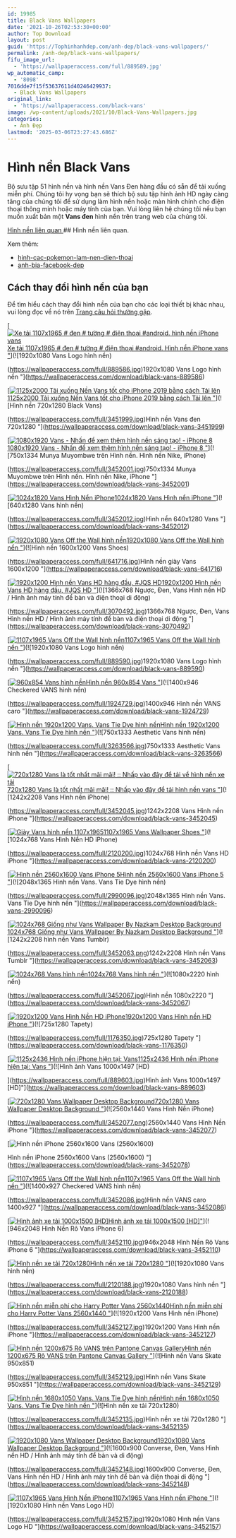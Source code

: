 ```yaml
---
id: 19985
title: Black Vans Wallpapers
date: '2021-10-26T02:53:30+00:00'
author: Top Download
layout: post
guid: 'https://Tophinhanhdep.com/anh-dep/black-vans-wallpapers/'
permalink: /anh-dep/black-vans-wallpapers/
fifu_image_url:
  - 'https://wallpaperaccess.com/full/889589.jpg'
wp_automatic_camp:
  - '8098'
7016dde7f15f53637611d40246429937:
  - Black Vans Wallpapers
original_link:
  - 'https://wallpaperaccess.com/black-vans'
image: /wp-content/uploads/2021/10/Black-Vans-Wallpapers.jpg
categories:
  - Ảnh Đẹp
lastmod: '2025-03-06T23:27:43.686Z'
---
```

# Hình nền Black Vans

Bộ sưu tập 51 hình nền và hình nền Vans Đen hàng đầu có sẵn để tải xuống miễn phí. Chúng tôi hy vọng bạn sẽ thích bộ sưu tập hình ảnh HD ngày càng tăng của chúng tôi để sử dụng làm hình nền hoặc màn hình chính cho điện thoại thông minh hoặc máy tính của bạn. Vui lòng liên hệ chúng tôi nếu bạn muốn xuất bản một **Vans đen** hình nền trên trang web của chúng tôi.

[Hình nền liên quan ](#related) ## Hình nền liên quan.

   
 Xem thêm:

   
- [hinh-cac-pokemon-lam-nen-dien-thoai](https://tophinhanhdep.com/anh-anime/hinh-cac-pokemon-lam-nen-dien-thoai/)
- [anh-bia-facebook-dep](https://tophinhanhdep.com/anh-bia/anh-bia-facebook-dep/)

## Cách thay đổi hình nền của bạn

Để tìm hiểu cách thay đổi hình nền của bạn cho các loại thiết bị khác nhau, vui lòng đọc về nó trên [Trang câu hỏi thường gặp](https://tophinhanhdep.com/faq/).

  
[[![Xe tải 1107x1965 # đen # tường # điện thoại #android.  hình nền iPhone vans](https://wallpaperaccess.com/full/889589.jpg)Xe tải 1107x1965 # đen # tường # điện thoại #android. Hình nền iPhone vans "](https://wallpaperaccess.com/download/black-vans-889589)](![1920x1080 Vans Logo hình nền)

(https://wallpaperaccess.com/full/889586.jpg)1920x1080 Vans Logo hình nền "](https://wallpaperaccess.com/download/black-vans-889586)

[[![1125x2000 Tải xuống Nền Vans tốt cho iPhone 2019 bằng cách Tải lên](https://wallpaperaccess.com/full/3451996.jpg)1125x2000 Tải xuống Nền Vans tốt cho iPhone 2019 bằng cách Tải lên "](https://wallpaperaccess.com/download/black-vans-3451996)](![Hình nền 720x1280 Black Vans)

(https://wallpaperaccess.com/full/3451999.jpg)Hình nền Vans đen 720x1280 "](https://wallpaperaccess.com/download/black-vans-3451999)

[[![1080x1920 Vans - Nhấn để xem thêm hình nền sáng tạo!  - iPhone 8](https://wallpaperaccess.com/full/889587.jpg)1080x1920 Vans - Nhấn để xem thêm hình nền sáng tạo! - iPhone 8 "](https://wallpaperaccess.com/download/black-vans-889587)](![750x1334 Munya Muyombwe trên Hình nền.  Hình nền Nike, iPhone)

(https://wallpaperaccess.com/full/3452001.jpg)750x1334 Munya Muyombwe trên Hình nền. Hình nền Nike, iPhone "](https://wallpaperaccess.com/download/black-vans-3452001)

[[![1024x1820 Vans Hình Nền iPhone](https://wallpaperaccess.com/full/1160425.jpg)1024x1820 Vans Hình nền iPhone "](https://wallpaperaccess.com/download/black-vans-1160425)](![640x1280 Vans hình nền)

(https://wallpaperaccess.com/full/3452012.jpg)Hình nền 640x1280 Vans "](https://wallpaperaccess.com/download/black-vans-3452012)

[[![1920x1080 Vans Off the Wall hình nền](https://wallpaperaccess.com/full/2283950.jpg)1920x1080 Vans Off the Wall hình nền "](https://wallpaperaccess.com/download/black-vans-2283950)](![Hình nền 1600x1200 Vans Shoes)

(https://wallpaperaccess.com/full/641716.jpg)Hình nền giày Vans 1600x1200 "](https://wallpaperaccess.com/download/black-vans-641716)

[[![1920x1200 Hình nền Vans HD hàng đầu, #JQS HD](https://wallpaperaccess.com/full/3452016.jpg)1920x1200 Hình nền Vans HD hàng đầu, #JQS HD "](https://wallpaperaccess.com/download/black-vans-3452016)](![1366x768 Ngược, Đen, Vans Hình nền HD / Hình ảnh máy tính để bàn và điện thoại di động)

(https://wallpaperaccess.com/full/3070492.jpg)1366x768 Ngược, Đen, Vans Hình nền HD / Hình ảnh máy tính để bàn và điện thoại di động "](https://wallpaperaccess.com/download/black-vans-3070492)

[[![1107x1965 Vans Off the Wall hình nền](https://wallpaperaccess.com/full/3452022.jpg)1107x1965 Vans Off the Wall hình nền "](https://wallpaperaccess.com/download/black-vans-3452022)](![1920x1080 Vans Logo hình nền)

(https://wallpaperaccess.com/full/889590.jpg)1920x1080 Vans Logo hình nền "](https://wallpaperaccess.com/download/black-vans-889590)

[[![960x854 Vans hình nền](https://wallpaperaccess.com/full/1176643.jpg)Hình nền 960x854 Vans "](https://wallpaperaccess.com/download/black-vans-1176643)](![1400x946 Checkered VANS hình nền)

(https://wallpaperaccess.com/full/1924729.jpg)1400x946 Hình nền VANS caro "](https://wallpaperaccess.com/download/black-vans-1924729)

[[![Hình nền 1920x1200 Vans.  Vans Tie Dye hình nền](https://wallpaperaccess.com/full/3452035.jpg)Hình nền 1920x1200 Vans. Vans Tie Dye hình nền "](https://wallpaperaccess.com/download/black-vans-3452035)](![750x1333 Aesthetic Vans hình nền)

(https://wallpaperaccess.com/full/3263566.jpg)750x1333 Aesthetic Vans hình nền "](https://wallpaperaccess.com/download/black-vans-3263566)

[[![720x1280 Vans là tốt nhất mãi mãi! :: Nhấp vào đây để tải về hình nền xe tải](https://wallpaperaccess.com/full/3452043.jpg)720x1280 Vans là tốt nhất mãi mãi! :: Nhấp vào đây để tải hình nền vans "](https://wallpaperaccess.com/download/black-vans-3452043)](![1242x2208 Vans Hình nền iPhone)

(https://wallpaperaccess.com/full/3452045.jpg)1242x2208 Vans Hình nền iPhone "](https://wallpaperaccess.com/download/black-vans-3452045)

[[![Giày Vans hình nền 1107x1965](https://wallpaperaccess.com/full/3452055.jpg)1107x1965 Vans Wallpaper Shoes "](https://wallpaperaccess.com/download/black-vans-3452055)](![1024x768 Vans Hình Nền HD iPhone)

(https://wallpaperaccess.com/full/2120200.jpg)1024x768 Hình nền Vans HD iPhone "](https://wallpaperaccess.com/download/black-vans-2120200)

[[![Hình nền 2560x1600 Vans iPhone 5](https://wallpaperaccess.com/full/2483238.jpg)Hình nền 2560x1600 Vans iPhone 5 "](https://wallpaperaccess.com/download/black-vans-2483238)](![2048x1365 Hình nền Vans.  Vans Tie Dye hình nền)

(https://wallpaperaccess.com/full/2990096.jpg)2048x1365 Hình nền Vans. Vans Tie Dye hình nền "](https://wallpaperaccess.com/download/black-vans-2990096)

[[![1024x768 Giống như Vans Wallpaper By Nazkam Desktop Background](https://wallpaperaccess.com/full/3452061.jpg)1024x768 Giống như Vans Wallpaper By Nazkam Desktop Background "](https://wallpaperaccess.com/download/black-vans-3452061)](![1242x2208 hình nền Vans Tumblr)

(https://wallpaperaccess.com/full/3452063.png)1242x2208 Hình nền Vans Tumblr "](https://wallpaperaccess.com/download/black-vans-3452063)

[[![1024x768 Vans hình nền](https://wallpaperaccess.com/full/1176871.jpg)1024x768 Vans hình nền "](https://wallpaperaccess.com/download/black-vans-1176871)](![1080x2220 hình nền)

(https://wallpaperaccess.com/full/3452067.jpg)Hình nền 1080x2220 "](https://wallpaperaccess.com/download/black-vans-3452067)

[[![1920x1200 Vans Hình Nền HD iPhone](https://wallpaperaccess.com/full/3452068.jpg)1920x1200 Vans Hình nền HD iPhone "](https://wallpaperaccess.com/download/black-vans-3452068)](![725x1280 Tapety)

(https://wallpaperaccess.com/full/1176350.jpg)725x1280 Tapety "](https://wallpaperaccess.com/download/black-vans-1176350)

[[![1125x2436 Hình nền iPhone hiện tại: Vans](https://wallpaperaccess.com/full/1176978.jpg)1125x2436 Hình nền iPhone hiện tại: Vans "](https://wallpaperaccess.com/download/black-vans-1176978)](![Hình ảnh Vans 1000x1497 [HD)

](https://wallpaperaccess.com/full/889603.jpg)Hình ảnh Vans 1000x1497 \[HD\]"](https://wallpaperaccess.com/download/black-vans-889603)

[[![720x1280 Vans Wallpaper Desktop Background](https://wallpaperaccess.com/full/3452076.jpg)720x1280 Vans Wallpaper Desktop Background "](https://wallpaperaccess.com/download/black-vans-3452076)](![2560x1440 Vans Hình Nền iPhone)

(https://wallpaperaccess.com/full/3452077.png)2560x1440 Vans Hình Nền iPhone "](https://wallpaperaccess.com/download/black-vans-3452077)

[![Hình nền iPhone 2560x1600 Vans (2560x1600)](https://wallpaperaccess.com/full/3452078.jpg)

Hình nền iPhone 2560x1600 Vans (2560x1600) "](https://wallpaperaccess.com/download/black-vans-3452078)

[[![1107x1965 Vans Off the Wall hình nền](https://wallpaperaccess.com/full/2283999.jpg)1107x1965 Vans Off the Wall hình nền "](https://wallpaperaccess.com/download/black-vans-2283999)](![1400x927 Checkered VANS hình nền)

(https://wallpaperaccess.com/full/3452086.jpg)Hình nền VANS caro 1400x927 "](https://wallpaperaccess.com/download/black-vans-3452086)

[[![Hình ảnh xe tải 1000x1500 [HD]](https://wallpaperaccess.com/full/3452090.jpg)Hình ảnh xe tải 1000x1500 \[HD\]"](https://wallpaperaccess.com/download/black-vans-3452090)](![946x2048 Hình Nền Rô Vans iPhone 6)

(https://wallpaperaccess.com/full/3452110.jpg)946x2048 Hình Nền Rô Vans iPhone 6 "](https://wallpaperaccess.com/download/black-vans-3452110)

[[![Hình nền xe tải 720x1280](https://wallpaperaccess.com/full/1176667.jpg)Hình nền xe tải 720x1280 "](https://wallpaperaccess.com/download/black-vans-1176667)](![1920x1080 Vans hình nền)

(https://wallpaperaccess.com/full/2120188.jpg)1920x1080 Vans hình nền "](https://wallpaperaccess.com/download/black-vans-2120188)

[[![Hình nền miễn phí cho Harry Potter Vans 2560x1440](https://wallpaperaccess.com/full/3452116.png)Hình nền miễn phí cho Harry Potter Vans 2560x1440 "](https://wallpaperaccess.com/download/black-vans-3452116)](![1920x1200 Vans Hình nền iPhone)

(https://wallpaperaccess.com/full/3452127.jpg)1920x1200 Vans Hình nền iPhone "](https://wallpaperaccess.com/download/black-vans-3452127)

[[![Hình nền 1200x675 Rô VANS trên Pantone Canvas Gallery](https://wallpaperaccess.com/full/3263583.jpg)Hình nền 1200x675 Rô VANS trên Pantone Canvas Gallery "](https://wallpaperaccess.com/download/black-vans-3263583)](![Hình nền Vans Skate 950x851)

(https://wallpaperaccess.com/full/3452129.jpg)Hình nền Vans Skate 950x851 "](https://wallpaperaccess.com/download/black-vans-3452129)

[[![Hình nền 1680x1050 Vans.  Vans Tie Dye hình nền](https://wallpaperaccess.com/full/3452133.jpg)Hình nền 1680x1050 Vans. Vans Tie Dye hình nền "](https://wallpaperaccess.com/download/black-vans-3452133)](![Hình nền xe tải 720x1280)

(https://wallpaperaccess.com/full/3452135.jpg)Hình nền xe tải 720x1280 "](https://wallpaperaccess.com/download/black-vans-3452135)

[[![1920x1080 Vans Wallpaper Desktop Background](https://wallpaperaccess.com/full/3452139.jpg)1920x1080 Vans Wallpaper Desktop Background "](https://wallpaperaccess.com/download/black-vans-3452139)](![1600x900 Converse, Đen, Vans Hình nền HD / Hình ảnh máy tính để bàn và di động)

(https://wallpaperaccess.com/full/3452148.jpg)1600x900 Converse, Đen, Vans Hình nền HD / Hình ảnh máy tính để bàn và điện thoại di động "](https://wallpaperaccess.com/download/black-vans-3452148)

[[![1107x1965 Vans Hình Nền iPhone](https://wallpaperaccess.com/full/2284005.jpg)1107x1965 Vans Hình nền iPhone "](https://wallpaperaccess.com/download/black-vans-2284005)](![1920x1080 Hình nền Vans Logo HD)

(https://wallpaperaccess.com/full/3452157.jpg)1920x1080 Hình nền Vans Logo HD "](https://wallpaperaccess.com/download/black-vans-3452157)
